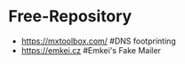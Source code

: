 # Free-Repository


- https://mxtoolbox.com/    #DNS footprinting
- https://emkei.cz          #Emkei's Fake Mailer  
